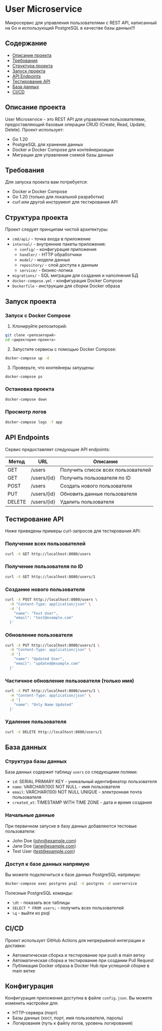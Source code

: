 # User Microservice

Микросервис для управления пользователями с REST API, написанный на Go и использующий PostgreSQL в качестве базы данных!!!

## Содержание

- [Описание проекта](#описание-проекта)
- [Требования](#требования)
- [Структура проекта](#структура-проекта)
- [Запуск проекта](#запуск-проекта)
- [API Endpoints](#api-endpoints)
- [Тестирование API](#тестирование-api)
- [База данных](#база-данных)
- [CI/CD](#cicd)

## Описание проекта

User Microservice - это REST API для управления пользователями, предоставляющий базовые операции CRUD (Create, Read, Update, Delete). 
Проект использует:
- Go 1.20
- PostgreSQL для хранения данных
- Docker и Docker Compose для контейнеризации
- Миграции для управления схемой базы данных

## Требования

Для запуска проекта вам потребуется:
- Docker и Docker Compose
- Go 1.20 (только для локальной разработки)
- curl или другой инструмент для тестирования API

## Структура проекта

Проект следует принципам чистой архитектуры:
- `cmd/api/` - точка входа в приложение
- `internal/` - внутренние пакеты приложения:
  - `config/` - конфигурация приложения
  - `handler/` - HTTP обработчики
  - `model/` - модели данных
  - `repository/` - слой доступа к данным
  - `service/` - бизнес-логика
- `migrations/` - SQL миграции для создания и наполнения БД
- `docker-compose.yml` - конфигурация Docker Compose
- `Dockerfile` - инструкции для сборки Docker образа

## Запуск проекта

### Запуск с Docker Compose

1. Клонируйте репозиторий:
```bash
git clone <репозиторий>
cd <директория-проекта>
```

2. Запустите сервисы с помощью Docker Compose:
```bash
docker-compose up -d
```

3. Проверьте, что контейнеры запущены:
```bash
docker-compose ps
```

### Остановка проекта

```bash
docker-compose down
```

### Просмотр логов

```bash
docker-compose logs -f app
```

## API Endpoints

Сервис предоставляет следующие API endpoints:

| Метод | URL | Описание |
|-------|-----|----------|
| GET | /users | Получить список всех пользователей |
| GET | /users/{id} | Получить пользователя по ID |
| POST | /users | Создать нового пользователя |
| PUT | /users/{id} | Обновить данные пользователя |
| DELETE | /users/{id} | Удалить пользователя |

## Тестирование API

Ниже приведены примеры curl-запросов для тестирования API:

### Получение всех пользователей

```bash
curl -X GET http://localhost:8080/users
```

### Получение пользователя по ID

```bash
curl -X GET http://localhost:8080/users/1
```

### Создание нового пользователя

```bash
curl -X POST http://localhost:8080/users \
  -H "Content-Type: application/json" \
  -d '{
    "name": "Test User",
    "email": "test@example.com"
  }'
```

### Обновление пользователя

```bash
curl -X PUT http://localhost:8080/users/1 \
  -H "Content-Type: application/json" \
  -d '{
    "name": "Updated User",
    "email": "updated@example.com"
  }'
```

### Частичное обновление пользователя (только имя)

```bash
curl -X PUT http://localhost:8080/users/1 \
  -H "Content-Type: application/json" \
  -d '{
    "name": "Only Name Updated"
  }'
```

### Удаление пользователя

```bash
curl -X DELETE http://localhost:8080/users/1
```

## База данных

### Структура базы данных

База данных содержит таблицу `users` со следующими полями:
- `id`: SERIAL PRIMARY KEY - уникальный идентификатор пользователя
- `name`: VARCHAR(100) NOT NULL - имя пользователя
- `email`: VARCHAR(100) NOT NULL UNIQUE - электронная почта пользователя
- `created_at`: TIMESTAMP WITH TIME ZONE - дата и время создания

### Начальные данные

При первичном запуске в базу данных добавляются тестовые пользователи:
- John Doe (john@example.com)
- Jane Doe (jane@example.com)
- Test User (test@example.com)

### Доступ к базе данных напрямую

Вы можете подключиться к базе данных PostgreSQL напрямую:

```bash
docker-compose exec postgres psql -U postgres -d userservice
```

Полезные PostgreSQL команды:
- `\dt` - показать все таблицы
- `SELECT * FROM users;` - получить всех пользователей
- `\q` - выйти из psql

## CI/CD

Проект использует GitHub Actions для непрерывной интеграции и доставки:
- Автоматическая сборка и тестирование при push в main ветку
- Автоматическая сборка и тестирование при создании Pull Request
- Публикация Docker образа в Docker Hub при успешной сборке в main ветке

## Конфигурация

Конфигурация приложения доступна в файле `config.json`. Вы можете изменить настройки для:
- HTTP-сервера (порт)
- Базы данных (хост, порт, имя пользователя, пароль)
- Логирования (путь к файлу логов, уровень логирования)